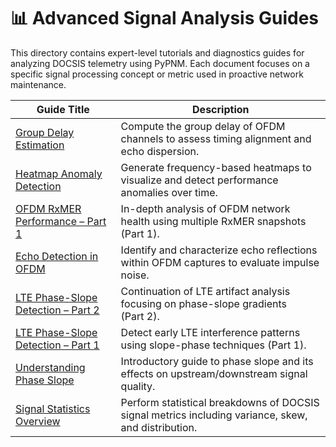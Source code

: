 # 📊 Advanced Signal Analysis Guides

This directory contains expert-level tutorials and diagnostics guides for analyzing DOCSIS telemetry using PyPNM. Each document focuses on a specific signal processing concept or metric used in proactive network maintenance.

| Guide Title | Description |
|------------|-------------|
| [Group Delay Estimation](group-delay-calculator.md) | Compute the group delay of OFDM channels to assess timing alignment and echo dispersion. |
| [Heatmap Anomaly Detection](heatmap-anonomies.md) | Generate frequency-based heatmaps to visualize and detect performance anomalies over time. |
| [OFDM RxMER Performance – Part 1](multi-rxmer-ofdm-performance-1.md) | In-depth analysis of OFDM network health using multiple RxMER snapshots (Part 1). |
| [Echo Detection in OFDM](ofdm-echo-detection.md) | Identify and characterize echo reflections within OFDM captures to evaluate impulse noise. |
| [LTE Phase-Slope Detection – Part 2](phase-slope-lete-detection-2.md) | Continuation of LTE artifact analysis focusing on phase-slope gradients (Part 2). |
| [LTE Phase-Slope Detection – Part 1](phase-slope-lte-detection.md) | Detect early LTE interference patterns using slope-phase techniques (Part 1). |
| [Understanding Phase Slope](phase-slope.md) | Introductory guide to phase slope and its effects on upstream/downstream signal quality. |
| [Signal Statistics Overview](signal-statistics.md) | Perform statistical breakdowns of DOCSIS signal metrics including variance, skew, and distribution. |
